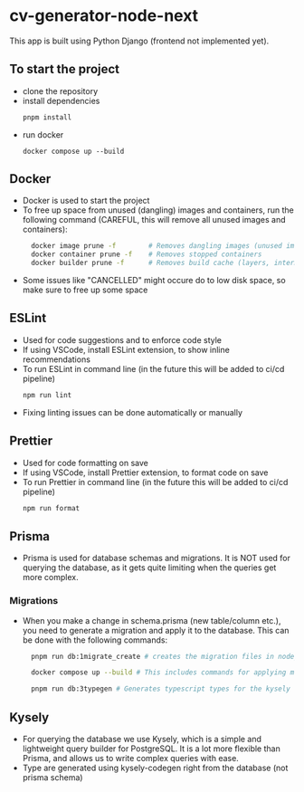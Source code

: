 # cv-generator-node-next

This app is built using Python Django (frontend not implemented yet).

## To start the project

- clone the repository
- install dependencies
  ```bash
  pnpm install
  ```
- run docker
  ```
  docker compose up --build
  ```

## Docker

- Docker is used to start the project
- To free up space from unused (dangling) images and containers, run the following command (CAREFUL, this will remove all unused images and containers):
  ```bash
    docker image prune -f        # Removes dangling images (unused images not referenced by any container)
    docker container prune -f    # Removes stopped containers
    docker builder prune -f      # Removes build cache (layers, intermediate images, etc.)
  ```
- Some issues like "CANCELLED" might occure do to low disk space, so make sure to free up some space

## ESLint

- Used for code suggestions and to enforce code style
- If using VSCode, install ESLint extension, to show inline recommendations
- To run ESLint in command line (in the future this will be added to ci/cd pipeline)
  ```bash
  npm run lint
  ```
- Fixing linting issues can be done automatically or manually

## Prettier

- Used for code formatting on save
- If using VSCode, install Prettier extension, to format code on save
- To run Prettier in command line (in the future this will be added to ci/cd pipeline)
  ```bash
  npm run format
  ```

## Prisma

- Prisma is used for database schemas and migrations. It is NOT used for querying the database, as it gets quite limiting when the queries get more complex.

### Migrations

- When you make a change in schema.prisma (new table/column etc.), you need to generate a migration and apply it to the database. This can be done with the following commands:

  ```bash
    pnpm run db:1migrate_create # creates the migration files in node_backend/prisma/migrations. Check before applying.

    docker compose up --build # This includes commands for applying migrations to the database in docker

    pnpm run db:3typegen # Generates typescript types for the kysely database schema
  ```

## Kysely

- For querying the database we use Kysely, which is a simple and lightweight query builder for PostgreSQL. It is a lot more flexible than Prisma, and allows us to write complex queries with ease.
- Type are generated using kysely-codegen right from the database (not prisma schema)
